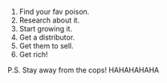 1. Find your fav poison.
2. Research about it.
3. Start growing it.
4. Get a distributor.
5. Get them to sell.
6. Get rich!

P.S. Stay away from the cops! HAHAHAHAHA